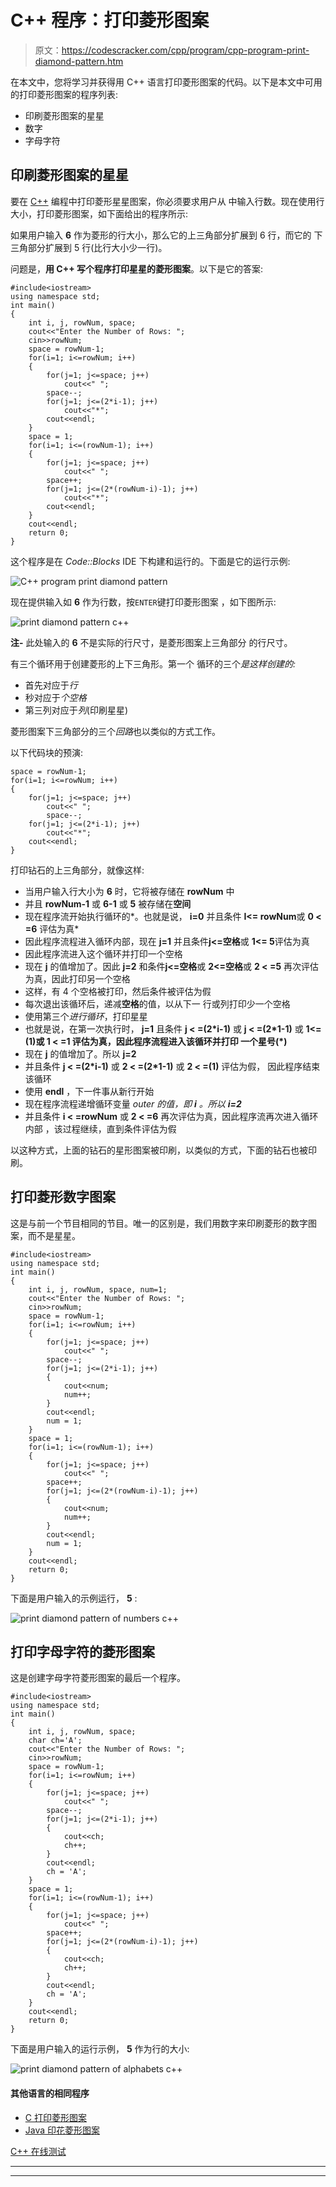 # C++ 程序：打印菱形图案

> 原文：<https://codescracker.com/cpp/program/cpp-program-print-diamond-pattern.htm>

在本文中，您将学习并获得用 C++ 语言打印菱形图案的代码。以下是本文中可用的打印菱形图案的程序列表:

*   印刷菱形图案的星星
*   数字
*   字母字符

## 印刷菱形图案的星星

要在 [C++](/cpp/index.htm) 编程中打印菱形星星图案，你必须要求用户从 中输入行数。现在使用行大小，打印菱形图案，如下面给出的程序所示:

如果用户输入 **6** 作为菱形的行大小，那么它的上三角部分扩展到 6 行，而它的 下三角部分扩展到 5 行(比行大小少一行)。

问题是，**用 C++ 写个程序打印星星的菱形图案**。以下是它的答案:

```
#include<iostream>
using namespace std;
int main()
{
    int i, j, rowNum, space;
    cout<<"Enter the Number of Rows: ";
    cin>>rowNum;
    space = rowNum-1;
    for(i=1; i<=rowNum; i++)
    {
        for(j=1; j<=space; j++)
            cout<<" ";
        space--;
        for(j=1; j<=(2*i-1); j++)
            cout<<"*";
        cout<<endl;
    }
    space = 1;
    for(i=1; i<=(rowNum-1); i++)
    {
        for(j=1; j<=space; j++)
            cout<<" ";
        space++;
        for(j=1; j<=(2*(rowNum-i)-1); j++)
            cout<<"*";
        cout<<endl;
    }
    cout<<endl;
    return 0;
}
```

这个程序是在 *Code::Blocks* IDE 下构建和运行的。下面是它的运行示例:

![C++ program print diamond pattern](img/17e6f7db0b755bf4d90d66548569a8de.png)

现在提供输入如 **6** 作为行数，按`ENTER`键打印菱形图案 ，如下图所示:

![print diamond pattern c++](img/974154d9a3e615782ac531ebff458430.png)

**注-** 此处输入的 **6** 不是实际的行尺寸，是菱形图案上三角部分 的行尺寸。

有三个循环用于创建菱形的上下三角形。第一个 循环的三个*是这样创建的:*

*   首先对应于*行*
*   秒对应于*个空格*
*   第三列对应于*列*(印刷星星)

菱形图案下三角部分的三个*回路*也以类似的方式工作。

以下代码块的预演:

```
space = rowNum-1;
for(i=1; i<=rowNum; i++)
{
    for(j=1; j<=space; j++)
        cout<<" ";
        space--;
    for(j=1; j<=(2*i-1); j++)
        cout<<"*";
    cout<<endl;
}
```

打印钻石的上三角部分，就像这样:

*   当用户输入行大小为 **6** 时，它将被存储在 **rowNum** 中
*   并且 **rowNum-1** 或 **6-1** 或 **5** 被存储在**空间**
*   现在程序流开始执行循环的*。也就是说， **i=0** 并且条件 **I<= rowNum**或 **0 < =6** 评估为真*
*   因此程序流程进入循环内部，现在 **j=1** 并且条件**j<=空格**或 **1<= 5**评估为真
*   因此程序流进入这个循环并打印一个空格
*   现在 **j** 的值增加了。因此 **j=2** 和条件**j<=空格**或 **2<=空格**或 **2 < =5** 再次评估为真，因此打印另一个空格
*   这样，有 4 个空格被打印，然后条件被评估为假
*   每次退出该循环后，递减**空格**的值，以从下一 行或列打印少一个空格
*   使用第三个*进行循环*，打印星星
*   也就是说，在第一次执行时， **j=1** 且条件 **j < =(2*i-1)** 或 **j < =(2*1-1)** 或 **1<=(1)**或 **1 < =1** 评估为真，因此程序流程进入该循环并打印 一个**星号(*)**
*   现在 **j** 的值增加了。所以 **j=2**
*   并且条件 **j < =(2*i-1)** 或 **2 < =(2*1-1)** 或 **2 < =(1)** 评估为假， 因此程序结束该循环
*   使用 **endl** ，下一件事从新行开始
*   现在程序流程递增循环变量 *outer 的值，即 **i** 。所以 **i=2***
*   并且条件 **i < =rowNum** 或 **2 < =6** 再次评估为真，因此程序流再次进入循环内部 ，该过程继续，直到条件评估为假

以这种方式，上面的钻石的星形图案被印刷，以类似的方式，下面的钻石也被印刷。

## 打印菱形数字图案

这是与前一个节目相同的节目。唯一的区别是，我们用数字来印刷菱形的数字图案，而不是星星。

```
#include<iostream>
using namespace std;
int main()
{
    int i, j, rowNum, space, num=1;
    cout<<"Enter the Number of Rows: ";
    cin>>rowNum;
    space = rowNum-1;
    for(i=1; i<=rowNum; i++)
    {
        for(j=1; j<=space; j++)
            cout<<" ";
        space--;
        for(j=1; j<=(2*i-1); j++)
        {
            cout<<num;
            num++;
        }
        cout<<endl;
        num = 1;
    }
    space = 1;
    for(i=1; i<=(rowNum-1); i++)
    {
        for(j=1; j<=space; j++)
            cout<<" ";
        space++;
        for(j=1; j<=(2*(rowNum-i)-1); j++)
        {
            cout<<num;
            num++;
        }
        cout<<endl;
        num = 1;
    }
    cout<<endl;
    return 0;
}
```

下面是用户输入的示例运行， **5** :

![print diamond pattern of numbers c++](img/9d698acd9b9b053a85f7a7d08bf926dd.png)

## 打印字母字符的菱形图案

这是创建字母字符菱形图案的最后一个程序。

```
#include<iostream>
using namespace std;
int main()
{
    int i, j, rowNum, space;
    char ch='A';
    cout<<"Enter the Number of Rows: ";
    cin>>rowNum;
    space = rowNum-1;
    for(i=1; i<=rowNum; i++)
    {
        for(j=1; j<=space; j++)
            cout<<" ";
        space--;
        for(j=1; j<=(2*i-1); j++)
        {
            cout<<ch;
            ch++;
        }
        cout<<endl;
        ch = 'A';
    }
    space = 1;
    for(i=1; i<=(rowNum-1); i++)
    {
        for(j=1; j<=space; j++)
            cout<<" ";
        space++;
        for(j=1; j<=(2*(rowNum-i)-1); j++)
        {
            cout<<ch;
            ch++;
        }
        cout<<endl;
        ch = 'A';
    }
    cout<<endl;
    return 0;
}
```

下面是用户输入的运行示例， **5** 作为行的大小:

![print diamond pattern of alphabets c++](img/b146b9eb22241cea39e0caf6953f1c19.png)

#### 其他语言的相同程序

*   [C 打印菱形图案](/c/program/c-program-print-diamond-pattern.htm)
*   [Java 印花菱形图案](/java/program/java-program-print-diamond-pattern.htm)

[C++ 在线测试](/exam/showtest.php?subid=3)

* * *

* * *